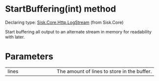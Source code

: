 <!--

Copyrights 2023 Sisk Framework - CypherPotato
Published under MIT license

!!! DO NOT EDIT THIS FILE !!!
This file was generated by a tool in the Sisk package. To edit the information in this documentation,
edit the XML documentation present in the Sisk source code.

-->


# StartBuffering(int) method

Declaring type: [Sisk.Core.Http.LogStream](/spec/Sisk.Core.Http.LogStream.md) (from Sisk.Core)


Start buffering all output to an alternate stream in memory for readability with <see cref="!:Peek(int)" /> later.


# Parameters

<table>
    <tbody>
<tr>
    <td width="33%">lines</td>
    <td>The amount of lines to store in the buffer.</td>
</tr>
    </tbody>
</table>
